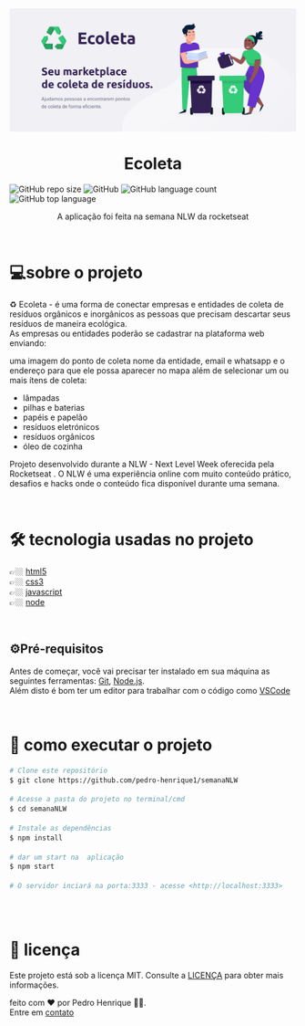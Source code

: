 <img src="github/banner.png" align="center" width='800' />

<h1 align="center">Ecoleta</h1>

![GitHub repo size](https://img.shields.io/github/repo-size/pedro-henrique1/semanaNLW)
![GitHub](https://img.shields.io/github/license/pedro-henrique1/semanaNLW)
![GitHub language count](https://img.shields.io/github/languages/count/pedro-henrique1/semanaNLW)
![GitHub top language](https://img.shields.io/github/languages/top/pedro-henrique1/semanaNLW)
<br>

<p align="center">A aplicação foi feita na semana NLW da rocketseat</p>

<br>

# 💻sobre o projeto

<p>
♻️ Ecoleta - é uma forma de conectar empresas e entidades de coleta de resíduos orgânicos e inorgânicos as pessoas que precisam descartar seus resíduos de maneira ecológica.<br>
As empresas ou entidades poderão se cadastrar na plataforma web enviando:
</p>

</p> uma imagem do ponto de coleta
nome da entidade, email e whatsapp
e o endereço para que ele possa aparecer no mapa
além de selecionar um ou mais ítens de coleta:
<p>
  <ul>
    <li>lâmpadas</li>
    <li>pilhas e baterias</li>
    <li>papéis e papelão</li>
    <li>resíduos eletrónicos</li>
    <li>resíduos orgânicos</li>
    <li>óleo de cozinha</li>
  </ul>

</p> Projeto desenvolvido durante a NLW - Next Level Week oferecida pela Rocketseat . O NLW é uma experiência online com muito conteúdo prático, desafios e hacks onde o conteúdo fica disponível durante uma semana.
<p>

<br>

# 🛠️ tecnologia usadas no projeto

👉🏼 [html5](https://developer.mozilla.org/pt-BR/docs/Web/HTML)<br>
👉🏼 [css3](https://developer.mozilla.org/pt-br/docs/web/css)<br>
👉🏼 [javascript](https://developer.mozilla.org/pt-BR/docs/Web/JavaScript/About_JavaScript)<br>
👉🏼 [node](https://nodejs.org/en/)

<br>

## ⚙️Pré-requisitos

Antes de começar, você vai precisar ter instalado em sua máquina as seguintes ferramentas:
[Git](https://git-scm.com), [Node.js](https://nodejs.org/en/).<br>
Além disto é bom ter um editor para trabalhar com o código como [VSCode](https://code.visualstudio.com/)

<br>

# 🎉 como executar o projeto

```bash
# Clone este repositório
$ git clone https://github.com/pedro-henrique1/semanaNLW

# Acesse a pasta do projeto no terminal/cmd
$ cd semanaNLW

# Instale as dependências
$ npm install

# dar um start na  aplicação
$ npm start

# O servidor inciará na porta:3333 - acesse <http://localhost:3333>
```

<br>
<br>

# 📝 licença

Este projeto está sob a licença MIT. Consulte a [LICENÇA](/LICENSE) para obter mais informações.

feito com ❤️ por Pedro Henrique 👏🏼.<br> Entre em [contato](https://www.linkedin.com/in/pedro-henrique-silva-rodrigues-0544ab199/)
